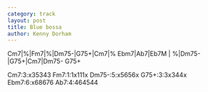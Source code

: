 ```yaml
---
category: track
layout: post
title: Blue bossa
author: Kenny Dorham
---
```


<canvas class="chords"  markdown="0">Cm7|%|Fm7|%|Dm75-|G75+|Cm7|%
Ebm7|Ab7|Eb7M | %|Dm75-|G75+|Cm7|Dm75- G75+</canvas>


<div  markdown="0">
<canvas class="diagram"  >Cm7:3:x35343</canvas>
<canvas class="diagram"  >Fm7:1:1x111x</canvas>
<canvas class="diagram"  >Dm75-:5:x5656x</canvas>
<canvas class="diagram"  >G75+:3:3x344x</canvas>
<canvas class="diagram"  >Ebm7:6:x68676</canvas>
<canvas class="diagram"  >Ab7:4:464544</canvas>
</div>



